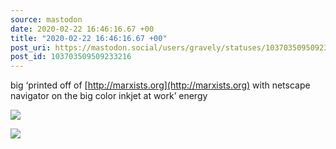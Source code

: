 ```yaml
---
source: mastodon
date: 2020-02-22 16:46:16.67 +00
title: "2020-02-22 16:46:16.67 +00"
post_uri: https://mastodon.social/users/gravely/statuses/103703509509233216
post_id: 103703509509233216
---
```

big ‘printed off of [http://marxists.org](http://marxists.org) with netscape navigator on the big color inkjet at work’ energy


![](/images/25486892.jpg)

![](/images/25486893.jpg)

